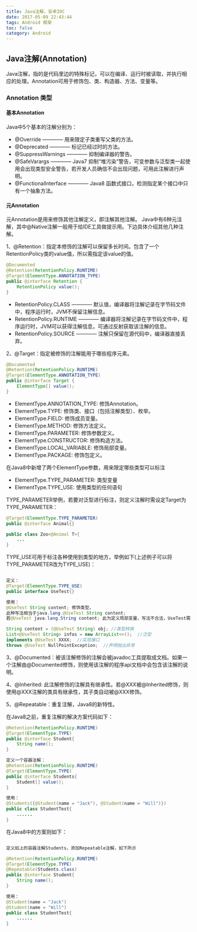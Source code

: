 ```yaml
---
title: Java注解，安卓IOC
date: 2017-05-09 22:43:44
tags: Android 框架
toc: false
category: Android
---
```



## Java注解(Annotation)

Java注解，指的是代码里边的特殊标记，可以在编译、运行时被读取，并执行相应的处理。Annotation可用于修饰包、类、构造器、方法、变量等。

### Annotation 类型

#### 基本Annotation

Java中5个基本的注解分别为：
- @Override  ————  用来限定子类重写父类的方法。
- @Deprecated  ————  标记已经过时的方法。
- @SuppressWarnings  ————  抑制编译器的警告。
- @SafeVarargs  ————  Java7 抑制“堆污染”警告，可变参数与泛型类一起使用会出现类型安全警告，若开发人员确信不会出现问题，可用此注解进行声明。
- @FunctionalInterface  ————  Java8 函数式接口，检测指定某个接口中只有一个抽象方法。

#### 元Annotation

元Annotation是用来修饰其他注解定义，即注解其他注解。
Java中有6种元注解，其中@Native注解一般用于给IDE工具做提示用。下边具体介绍其他几种注解。

1、@Retention：指定本修饰的注解可以保留多长时间。包含了一个RetentionPolicy类的value值，所以需指定该value的值。

```java 
@Documented
@Retention(RetentionPolicy.RUNTIME)
@Target(ElementType.ANNOTATION_TYPE)
public @interface Retention {
    RetentionPolicy value();
}
```
- RetentionPolicy.CLASS  ————  默认值，编译器将注解记录在字节码文件中，程序运行时，JVM不保留注解信息。
- RetentionPolicy.RUNTIME  ————  编译器将注解记录在字节码文件中，程序运行时，JVM可以获得注解信息，可通过反射获取该注解的信息。
- RetentionPolicy.SOURCE  ————  注解只保留在源代码中，编译器直接丢弃。

2、@Target：指定被修饰的注解能用于哪些程序元素。

```java
@Documented
@Retention(RetentionPolicy.RUNTIME)
@Target(ElementType.ANNOTATION_TYPE)
public @interface Target {
    ElementType[] value();
}
```

- ElementType.ANNOTATION_TYPE: 修饰Annotation。
- ElementType.TYPE: 修饰类、接口（包括注解类型）、枚举。
- ElementType.FIELD: 修饰成员变量。
- ElementType.METHOD: 修饰方法定义。
- ElementType.PARAMETER: 修饰参数定义。
- ElementType.CONSTRUCTOR: 修饰构造方法。
- ElementType.LOCAL_VARIABLE: 修饰局部变量。
- ElementType.PACKAGE: 修饰包定义。

在Java8中新增了两个ElementType参数，用来限定哪些类型可以标注
- ElementType.TYPE_PARAMETER:  类型变量
- ElementType.TYPE_USE:  使用类型的任何语句

TYPE_PARAMETER举例，若要对泛型进行标注，则定义注解时需设定Target为TYPE_PARAMETER：

```java
@Target(ElementType.TYPE_PARAMETER)
public @interface Animal{}

public class Zoo<@Animal T>{
	...
}
```

TYPE_USE可用于标注各种使用到类型的地方，举例如下(上述例子可以将TYPE_PARAMETER改为TYPE_USE)：

```java

定义：
@Target(ElementType.TYPE_USE)
public interface UseTest{}

使用：
@UseTest String content; 修饰类型，
此种写法相当于java.lang.@UseTest String content; 
若@UseTest java.lang.String content; 此为定义局部变量，写法不合法，UseTest需指定Target为LOCAL_VARIABLE。

String content = (@UseTest String) obj; //类型转换
List<@UseTest String> infos = new ArrayList<>();  //泛型
implements @UseTest XXXX;  //实现接口
throws @UseTest NullPointException;  //声明抛出异常

```

3、@Documented：被该注解修饰的注解会被javadoc工具提取成文档。如果一个注解由@Documented修饰，则使用该注解的程序api文档中会包含该注解的说明。

4、@Inherited: 此注解修饰的注解具有继承性。若@XXX被@Inherited修饰，则使用@XXX注解的类具有继承性，其子类自动被@XXX修饰。

5、@Repeatable：重复注解，Java8的新特性。

在Java8之前，重复注解的解决方案代码如下：

```java 
@Retention(RetentionPolicy.RUNTIME)
@Target(ElementType.TYPE)
public @interface Student{
	String name();
}

定义一个容器注解：
@Retention(RetentionPolicy.RUNTIME)
@Target(ElementType.TYPE)
public @interface Students{
	Student[] value();
}

使用：
@Students({@Student(name = "Jack"), @Student(name = "Will")})
public class StudentTest{
	......
}

```

在Java8中的方案则如下：

```java

定义如上的容器注解Students，添加Repeatable注解，如下所示

@Retention(RetentionPolicy.RUNTIME)
@Target(ElementType.TYPE)
@Repeatable(Students.class)
public @interface Student{
	String name();
}

使用：
@Student(name = "Jack")
@Student(name = "Will")
public class StudentTest{
	......
}

```